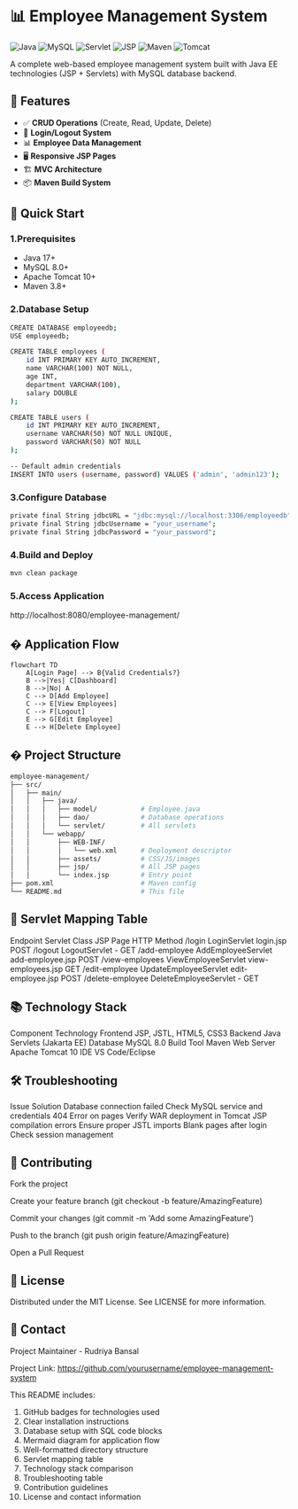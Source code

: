 # 📊 Employee Management System

![Java](https://img.shields.io/badge/Java-17-orange)
![MySQL](https://img.shields.io/badge/MySQL-8.0-blue)
![Servlet](https://img.shields.io/badge/Jakarta_Servlet-5.0-yellowgreen)
![JSP](https://img.shields.io/badge/JSP-3.0-yellow)
![Maven](https://img.shields.io/badge/Maven-3.8%2B-red)
![Tomcat](https://img.shields.io/badge/Apache_Tomcat-10%2B-9cf)

A complete web-based employee management system built with Java EE technologies (JSP + Servlets) with MySQL database backend.

## 🌟 Features
- ✅ **CRUD Operations** (Create, Read, Update, Delete)
- 🔐 **Login/Logout System**
- 📊 **Employee Data Management**
- 🖥️ **Responsive JSP Pages**
- 🏗️ **MVC Architecture**
- 📦 **Maven Build System**

## 🚀 Quick Start

### 1.Prerequisites
- Java 17+
- MySQL 8.0+
- Apache Tomcat 10+
- Maven 3.8+

### 2.Database Setup
```bash
CREATE DATABASE employeedb;
USE employeedb;

CREATE TABLE employees (
    id INT PRIMARY KEY AUTO_INCREMENT,
    name VARCHAR(100) NOT NULL,
    age INT,
    department VARCHAR(100),
    salary DOUBLE
);

CREATE TABLE users (
    id INT PRIMARY KEY AUTO_INCREMENT,
    username VARCHAR(50) NOT NULL UNIQUE,
    password VARCHAR(50) NOT NULL
);

-- Default admin credentials
INSERT INTO users (username, password) VALUES ('admin', 'admin123');
```
### 3.Configure Database
```bash
private final String jdbcURL = "jdbc:mysql://localhost:3306/employeedb";
private final String jdbcUsername = "your_username";
private final String jdbcPassword = "your_password";
```
### 4.Build and Deploy
```bash
mvn clean package
```
### 5.Access Application

http://localhost:8080/employee-management/

## � Application Flow

```mermaid
flowchart TD
    A[Login Page] --> B{Valid Credentials?}
    B -->|Yes| C[Dashboard]
    B -->|No| A
    C --> D[Add Employee]
    C --> E[View Employees]
    C --> F[Logout]
    E --> G[Edit Employee]
    E --> H[Delete Employee]

```
## � Project Structure
```bash
employee-management/
├── src/
│   ├── main/
│   │   ├── java/
│   │   │   ├── model/           # Employee.java
│   │   │   ├── dao/             # Database operations
│   │   │   └── servlet/         # All servlets
│   │   └── webapp/
│   │       ├── WEB-INF/
│   │       │   └── web.xml      # Deployment descriptor
│   │       ├── assets/          # CSS/JS/images
│   │       ├── jsp/             # All JSP pages
│   │       └── index.jsp        # Entry point
├── pom.xml                      # Maven config
└── README.md                    # This file
```

## 🧩 Servlet Mapping Table
Endpoint	Servlet Class	JSP Page	HTTP Method
/login	LoginServlet	login.jsp	POST
/logout	LogoutServlet	-	GET
/add-employee	AddEmployeeServlet	add-employee.jsp	POST
/view-employees	ViewEmployeeServlet	view-employees.jsp	GET
/edit-employee	UpdateEmployeeServlet	edit-employee.jsp	POST
/delete-employee	DeleteEmployeeServlet	-	GET

## 📚 Technology Stack
Component	Technology
Frontend	JSP, JSTL, HTML5, CSS3
Backend	Java Servlets (Jakarta EE)
Database	MySQL 8.0
Build Tool	Maven
Web Server	Apache Tomcat 10
IDE	VS Code/Eclipse

## 🛠️ Troubleshooting
Issue	Solution
Database connection failed	Check MySQL service and credentials
404 Error on pages	Verify WAR deployment in Tomcat
JSP compilation errors	Ensure proper JSTL imports
Blank pages after login	Check session management

## 🤝 Contributing
Fork the project

Create your feature branch (git checkout -b feature/AmazingFeature)

Commit your changes (git commit -m 'Add some AmazingFeature')

Push to the branch (git push origin feature/AmazingFeature)

Open a Pull Request

## 📜 License
Distributed under the MIT License. See LICENSE for more information.

## 📧 Contact
Project Maintainer - Rudriya Bansal

Project Link: https://github.com/yourusername/employee-management-system

This README includes:

1. GitHub badges for technologies used
2. Clear installation instructions
3. Database setup with SQL code blocks
4. Mermaid diagram for application flow
5. Well-formatted directory structure
6. Servlet mapping table
7. Technology stack comparison
8. Troubleshooting table
9. Contribution guidelines
10. License and contact information




